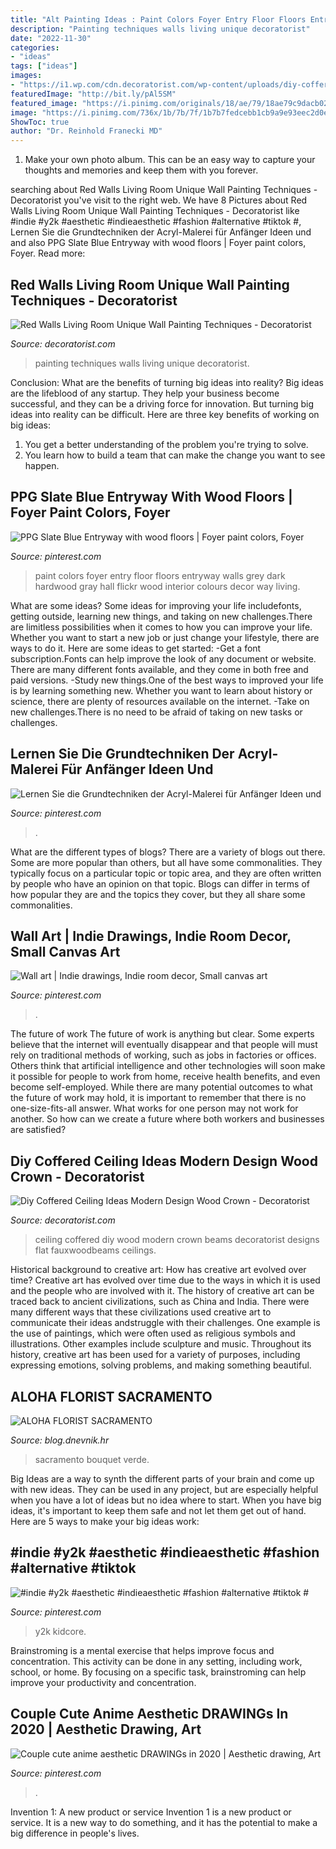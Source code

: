 ```yaml
---
title: "Alt Painting Ideas : Paint Colors Foyer Entry Floor Floors Entryway Walls Grey Dark Hardwood Gray Hall Flickr Wood Interior Colours Decor Way Living"
description: "Painting techniques walls living unique decoratorist"
date: "2022-11-30"
categories:
- "ideas"
tags: ["ideas"]
images:
- "https://i1.wp.com/cdn.decoratorist.com/wp-content/uploads/diy-coffered-ceiling-ideas-modern-design-wood-crown-725880.jpg?fit=1600%2C1200&amp;ssl=1"
featuredImage: "http://bit.ly/pAl5SM"
featured_image: "https://i.pinimg.com/originals/18/ae/79/18ae79c9dacb025aca46f0f42bf81d3f.jpg"
image: "https://i.pinimg.com/736x/1b/7b/7f/1b7b7fedcebb1cb9a9e93eec2d0ee163.jpg"
ShowToc: true
author: "Dr. Reinhold Franecki MD"
---
```



1. Make your own photo album. This can be an easy way to capture your thoughts and memories and keep them with you forever.

	

		
searching about Red Walls Living Room Unique Wall Painting Techniques - Decoratorist you've visit to the right web. We have 8 Pictures about Red Walls Living Room Unique Wall Painting Techniques - Decoratorist like #indie #y2k #aesthetic #indieaesthetic #fashion #alternative #tiktok #, Lernen Sie die Grundtechniken der Acryl-Malerei für Anfänger Ideen und and also PPG Slate Blue Entryway with wood floors | Foyer paint colors, Foyer. Read more:
		
    
## Red Walls Living Room Unique Wall Painting Techniques - Decoratorist

<img loading=lazy src="https://i1.wp.com/cdn.decoratorist.com/wp-content/uploads/red-walls-living-room-unique-wall-painting-techniques-641818.jpg?fit=1280%2C768&amp;ssl=1" onerror="this.onerror=null;this.src='https://tse4.mm.bing.net/th?id=OIP.2iH5c_CQ1PRIkXaTYPTYNgHaEc&amp;pid=15.1';" alt="Red Walls Living Room Unique Wall Painting Techniques - Decoratorist">

_Source: decoratorist.com_

>painting techniques walls living unique decoratorist. 

	

Conclusion: What are the benefits of turning big ideas into reality?
Big ideas are the lifeblood of any startup. They help your business become successful, and they can be a driving force for innovation. But turning big ideas into reality can be difficult. Here are three key benefits of working on big ideas:
1. You get a better understanding of the problem you're trying to solve.
2. You learn how to build a team that can make the change you want to see happen.

    
## PPG Slate Blue Entryway With Wood Floors | Foyer Paint Colors, Foyer

<img loading=lazy src="https://i.pinimg.com/originals/18/ae/79/18ae79c9dacb025aca46f0f42bf81d3f.jpg" onerror="this.onerror=null;this.src='https://tse3.mm.bing.net/th?id=OIP.9p6Of5a-s_0jF3C1Lce3AgHaLG&amp;pid=15.1';" alt="PPG Slate Blue Entryway with wood floors | Foyer paint colors, Foyer">

_Source: pinterest.com_

>paint colors foyer entry floor floors entryway walls grey dark hardwood gray hall flickr wood interior colours decor way living. 

	

What are some ideas?
Some ideas for improving your life includefonts, getting outside, learning new things, and taking on new challenges.There are limitless possibilities when it comes to how you can improve your life. Whether you want to start a new job or just change your lifestyle, there are ways to do it. Here are some ideas to get started: 
-Get a font subscription.Fonts can help improve the look of any document or website. There are many different fonts available, and they come in both free and paid versions. 
-Study new things.One of the best ways to improved your life is by learning something new. Whether you want to learn about history or science, there are plenty of resources available on the internet. 
-Take on new challenges.There is no need to be afraid of taking on new tasks or challenges.

    
## Lernen Sie Die Grundtechniken Der Acryl-Malerei Für Anfänger Ideen Und

<img loading=lazy src="https://i.pinimg.com/736x/48/1e/ca/481eca641612e73f07ef6a0ca0cf2d3c.jpg" onerror="this.onerror=null;this.src='https://tse3.mm.bing.net/th?id=OIP.bU6w4ZnSLgaItdg0pk4N2wHaJ3&amp;pid=15.1';" alt="Lernen Sie die Grundtechniken der Acryl-Malerei für Anfänger Ideen und">

_Source: pinterest.com_

>. 

	

What are the different types of blogs?
There are a variety of blogs out there. Some are more popular than others, but all have some commonalities. They typically focus on a particular topic or topic area, and they are often written by people who have an opinion on that topic. Blogs can differ in terms of how popular they are and the topics they cover, but they all share some commonalities.

    
## Wall Art | Indie Drawings, Indie Room Decor, Small Canvas Art

<img loading=lazy src="https://i.pinimg.com/736x/9b/f4/c1/9bf4c173be8ee980f55fcbb867c35c3c.jpg" onerror="this.onerror=null;this.src='https://tse1.mm.bing.net/th?id=OIP.b82gorYlz4KpdPo7fdK29AHaOk&amp;pid=15.1';" alt="Wall art | Indie drawings, Indie room decor, Small canvas art">

_Source: pinterest.com_

>. 

	

The future of work
The future of work is anything but clear. Some experts believe that the internet will eventually disappear and that people will must rely on traditional methods of working, such as jobs in factories or offices. Others think that artificial intelligence and other technologies will soon make it possible for people to work from home, receive health benefits, and even become self-employed. While there are many potential outcomes to what the future of work may hold, it is important to remember that there is no one-size-fits-all answer. What works for one person may not work for another. So how can we create a future where both workers and businesses are satisfied?

    
## Diy Coffered Ceiling Ideas Modern Design Wood Crown - Decoratorist

<img loading=lazy src="https://i1.wp.com/cdn.decoratorist.com/wp-content/uploads/diy-coffered-ceiling-ideas-modern-design-wood-crown-725880.jpg?fit=1600%2C1200&amp;ssl=1" onerror="this.onerror=null;this.src='https://tse3.mm.bing.net/th?id=OIP.DJm150xy7FVhgFrg7yC5IgHaFj&amp;pid=15.1';" alt="Diy Coffered Ceiling Ideas Modern Design Wood Crown - Decoratorist">

_Source: decoratorist.com_

>ceiling coffered diy wood modern crown beams decoratorist designs flat fauxwoodbeams ceilings. 

	

Historical background to creative art: How has creative art evolved over time?
Creative art has evolved over time due to the ways in which it is used and the people who are involved with it. The history of creative art can be traced back to ancient civilizations, such as China and India. There were many different ways that these civilizations used creative art to communicate their ideas andstruggle with their challenges. One example is the use of paintings, which were often used as religious symbols and illustrations. Other examples include sculpture and music. Throughout its history, creative art has been used for a variety of purposes, including expressing emotions, solving problems, and making something beautiful.

    
## ALOHA FLORIST SACRAMENTO

<img loading=lazy src="http://bit.ly/pAl5SM" onerror="this.onerror=null;this.src='https://tse2.mm.bing.net/th?id=OIP.lycazRfQW6FxEP2T95zNpQHaE8&amp;pid=15.1';" alt="ALOHA FLORIST SACRAMENTO">

_Source: blog.dnevnik.hr_

>sacramento bouquet verde. 

	

Big Ideas are a way to synth the different parts of your brain and come up with new ideas. They can be used in any project, but are especially helpful when you have a lot of ideas but no idea where to start. When you have big ideas, it's important to keep them safe and not let them get out of hand. Here are 5 ways to make your big ideas work: 

    
## #indie #y2k #aesthetic #indieaesthetic #fashion #alternative #tiktok #

<img loading=lazy src="https://i.pinimg.com/736x/78/5c/e5/785ce571df4ce5ec02d1d99984d23a6f.jpg" onerror="this.onerror=null;this.src='https://tse1.mm.bing.net/th?id=OIP.WDyFC2zTht-j1BeabAoP0QHaNK&amp;pid=15.1';" alt="#indie #y2k #aesthetic #indieaesthetic #fashion #alternative #tiktok #">

_Source: pinterest.com_

>y2k kidcore. 

	

Brainstroming is a mental exercise that helps improve focus and concentration. This activity can be done in any setting, including work, school, or home. By focusing on a specific task, brainstroming can help improve your productivity and concentration.

    
## Couple Cute Anime Aesthetic DRAWINGs In 2020 | Aesthetic Drawing, Art

<img loading=lazy src="https://i.pinimg.com/736x/1b/7b/7f/1b7b7fedcebb1cb9a9e93eec2d0ee163.jpg" onerror="this.onerror=null;this.src='https://tse1.mm.bing.net/th?id=OIP.IDIDPQbGZHQ16ef2Aw2R7gHaHa&amp;pid=15.1';" alt="Couple cute anime aesthetic DRAWINGs in 2020 | Aesthetic drawing, Art">

_Source: pinterest.com_

>. 

	

Invention 1: A new product or service
Invention 1 is a new product or service. It is a new way to do something, and it has the potential to make a big difference in people's lives.

